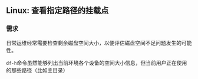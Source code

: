 ## Linux: 查看指定路径的挂载点

### 需求

日常运维经常需要检查剩余磁盘空间大小，以便评估磁盘空间不足问题发生的可能性。

`df-h`命令虽然能够列出当前环境各个设备的空间大小信息，但当前用户正在使用的那些路径（比如主目录）


